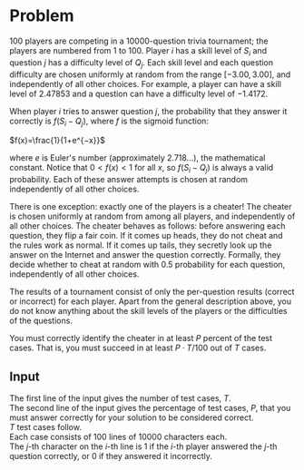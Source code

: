 # Problem

$100$ players are competing in a 10000-question trivia tournament; the players are numbered from $1$ to $100$. Player $i$ has a skill level of $S_i$ and question $j$ has a difficulty level of $Q_j$. Each skill level and each question difficulty are chosen uniformly at random from the range $[−3.00,3.00]$, and independently of all other choices. For example, a player can have a skill level of $2.47853$ and a question can have a difficulty level of $−1.4172$.

When player $i$ tries to answer question $j$, the probability that they answer it correctly is $f(S_i−Q_j)$, where $f$ is the sigmoid function:

$f(x)=\frac{1}{1+e^{−x}}$

where $e$ is Euler's number (approximately $2.718...$), the mathematical constant. Notice that $0<f(x)<1$ for all $x$, so $f(S_i−Q_j)$ is always a valid probability. Each of these answer attempts is chosen at random independently of all other choices.

There is one exception: exactly one of the players is a cheater! The cheater is chosen uniformly at random from among all players, and independently of all other choices. The cheater behaves as follows: before answering each question, they flip a fair coin. If it comes up heads, they do not cheat and the rules work as normal. If it comes up tails, they secretly look up the answer on the Internet and answer the question correctly. Formally, they decide whether to cheat at random with $0.5$ probability for each question, independently of all other choices.

The results of a tournament consist of only the per-question results (correct or incorrect) for each player. Apart from the general description above, you do not know anything about the skill levels of the players or the difficulties of the questions.

You must correctly identify the cheater in at least $P$ percent of the test cases. That is, you must succeed in at least $P⋅T/100$ out of $T$ cases.

## Input

The first line of the input gives the number of test cases, $T$.  
The second line of the input gives the percentage of test cases, $P$, that you must answer correctly for your solution to be considered correct.  
$T$ test cases follow.  
Each case consists of $100$ lines of $10000$ characters each.  
The $j$-th character on the $i$-th line is $1$ if the $i$-th player answered the $j$-th question correctly, or $0$ if they answered it incorrectly.
